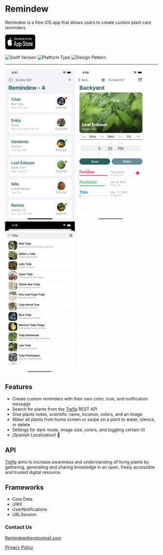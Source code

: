 # Remindew
Remindew is a free iOS app that allows users to create custom plant care reminders.

[<img src="ScreenShots/Download_on_the_App_Store_Badge_US-UK_RGB_blk_092917 copy.svg" height="50" width="100"/>](https://apps.apple.com/us/app/remindew/id1546126954#?platform=iphone)

![Swift Version](https://img.shields.io/badge/Swift-5.0-orange.svg?style=flat-square&logo=Swift&logoColor=white) ![Platform Type](https://img.shields.io/badge/Platform-iOS-blue.svg?style=flat-square&logo=Apple&logoColor=white) ![Design Pattern](https://img.shields.io/badge/Design%20Pattern-MVC-green)

---

<img src="ScreenShots/6.5inch-MainScreenshot-iPhone11ProMax- copy.png" height="500" width="230"/> <img src="ScreenShots/6.5inch-DetailScreenShot-iPhone11ProMax copy.png" height="500" width="230"/> <img src="ScreenShots/6.5inch-SearchScreenShot-iPhone11ProMax copy.png" height="500" width="230"/>

## Features
- Create custom reminders with their own color, icon, and notification message
- Search for plants from the [Trefle](https://trefle.io/) REST API
- Give plants notes, scientific name, location, colors, and an image
- Water all plants from home screen or swipe on a plant to water, silence, or delete
- Settings for dark mode, image size, colors, and toggling certain UI
- ¡Spanish Localization! 🌮

## API
[Trefle](https://trefle.io/) aims to increase awareness and understanding of living plants by gathering, generating and sharing knowledge in an open, freely accessible and trusted digital resource.

## Frameworks
- Core Data
- UIKit
- UserNotifications
- URLSession

### Contact Us
Remindew@protonmail.com

[Privacy Policy](https://github.com/alvare52/Remindew/blob/master/Privacy-Policy.md)

